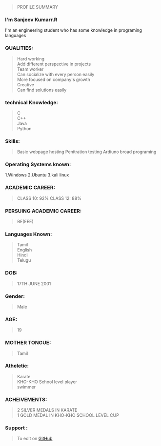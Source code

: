 >PROFILE SUMMARY 

### I'm Sanjeev Kumarr.R
I'm an engineering student who has some knowledge in programing languages

### QUALITIES:
>Hard working                                
>Add different perspective in projects                                
>Team worker                                    
>Can socialize with every person easily                   
>More focused on company's growth                  
>Creative                        
>Can find solutions easily                     
 
###  technical Knowledge:
>C                         
>C++                       
>Java                         
>Python                   
 
### Skills:
>Basic webpage hosting
>Penitration testing
>Ardiuno broad programing

### Operating Systems known:
1.Windows
2.Ubuntu
3.kali linux

### ACADEMIC CAREER:
>CLASS 10: 92%
>CLASS 12: 88%

### PERSUING ACADEMIC CAREER:
>BE(EEE)

### Languages Known:
>Tamil                           
>English                                                    
>Hindi                                                 
>Telugu                                                          

### DOB:
>17TH JUNE 2001

### Gender:
>Male

### AGE:
>19

### MOTHER TONGUE:
>Tamil

### Atheletic:
>Karate                                                            
>KHO-KHO School level player                                                
>swimmer                                                            

### ACHEIVEMENTS:
>2 SILVER MEDALS IN KARATE                                                                 
>1 GOLD MEDAL IN KHO-KHO SCHOOL LEVEL CUP                                                                        

### Support :
>To edit on [GitHub](https://github.com/RSk176/RESUME/edit/main/README.md)
